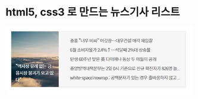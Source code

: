 # html5, css3 로 만드는 뉴스기사 리스트

<img src="https://github.com/kimjihun-dev/html_card_news/blob/master/0702.PNG">
